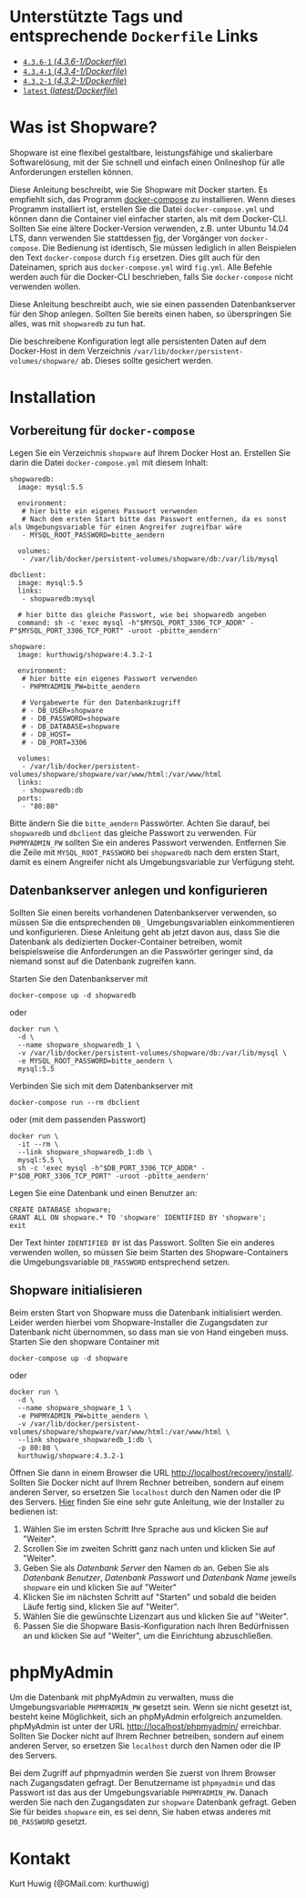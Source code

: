Unterstützte Tags und entsprechende `Dockerfile` Links
======================================================

 - [`4.3.6-1` (*4.3.6-1/Dockerfile*)](https://github.com/kurthuwig/docker-shopware/blob/4.3.6-1/Dockerfile)
 - [`4.3.4-1` (*4.3.4-1/Dockerfile*)](https://github.com/kurthuwig/docker-shopware/blob/4.3.4-1/Dockerfile)
 - [`4.3.2-1` (*4.3.2-1/Dockerfile*)](https://github.com/kurthuwig/docker-shopware/blob/4.3.2-1/Dockerfile)
 - [`latest` (*latest/Dockerfile*)](https://github.com/kurthuwig/docker-shopware/blob/master/Dockerfile)

Was ist Shopware?
=================

Shopware ist eine flexibel gestaltbare, leistungsfähige und skalierbare Softwarelösung, mit der Sie schnell und einfach einen Onlineshop für alle Anforderungen erstellen können.

Diese Anleitung beschreibt, wie Sie Shopware mit Docker starten.
Es empfiehlt sich, das Programm [docker-compose](http://docs.docker.com/compose/) zu installieren.
Wenn dieses Programm installiert ist, erstellen Sie die Datei `docker-compose.yml` und können dann die Container viel einfacher starten, als mit dem Docker-CLI.
Sollten Sie eine ältere Docker-Version verwenden, z.B. unter Ubuntu 14.04 LTS, dann verwenden Sie stattdessen [fig](http://www.fig.sh/index.html), der Vorgänger von `docker-compose`.
Die Bedienung ist identisch, Sie müssen lediglich in allen Beispielen den Text `docker-compose` durch `fig` ersetzen.
Dies gilt auch für den Dateinamen, sprich aus `docker-compose.yml` wird `fig.yml`.
Alle Befehle werden auch für die Docker-CLI beschrieben, falls Sie `docker-compose` nicht verwenden wollen.

Diese Anleitung beschreibt auch, wie sie einen passenden Datenbankserver für den Shop anlegen. Sollten Sie bereits einen haben, so überspringen Sie alles, was mit `shopwaredb` zu tun hat.

Die beschreibene Konfiguration legt alle persistenten Daten auf dem Docker-Host in dem Verzeichnis `/var/lib/docker/persistent-volumes/shopware/` ab.
Dieses sollte gesichert werden.

Installation
============

Vorbereitung für `docker-compose`
---------------------------------

Legen Sie ein Verzeichnis `shopware` auf Ihrem Docker Host an.
Erstellen Sie darin die Datei `docker-compose.yml` mit diesem Inhalt:

    shopwaredb:
      image: mysql:5.5
      
      environment:
       # hier bitte ein eigenes Passwort verwenden
       # Nach dem ersten Start bitte das Passwort entfernen, da es sonst als Umgebungsvariable für einen Angreifer zugreifbar wäre
       - MYSQL_ROOT_PASSWORD=bitte_aendern
       
      volumes:
       - /var/lib/docker/persistent-volumes/shopware/db:/var/lib/mysql

    dbclient:
      image: mysql:5.5
      links:
       - shopwaredb:mysql
      
      # hier bitte das gleiche Passwort, wie bei shopwaredb angeben
      command: sh -c 'exec mysql -h"$MYSQL_PORT_3306_TCP_ADDR" -P"$MYSQL_PORT_3306_TCP_PORT" -uroot -pbitte_aendern'

    shopware:
      image: kurthuwig/shopware:4.3.2-1
      
      environment:
       # hier bitte ein eigenes Passwort verwenden
       - PHPMYADMIN_PW=bitte_aendern
       
       # Vorgabewerte für den Datenbankzugriff
       # - DB_USER=shopware
       # - DB_PASSWORD=shopware
       # - DB_DATABASE=shopware
       # - DB_HOST=
       # - DB_PORT=3306
       
      volumes:
       - /var/lib/docker/persistent-volumes/shopware/shopware/var/www/html:/var/www/html
      links:
       - shopwaredb:db
      ports:
       - "80:80"

Bitte ändern Sie die `bitte_aendern` Passwörter.
Achten Sie darauf, bei `shopwaredb` und `dbclient` das gleiche Passwort zu verwenden.
Für `PHPMYADMIN_PW` sollten Sie ein anderes Passwort verwenden.
Entfernen Sie die Zeile mit `MYSQL_ROOT_PASSWORD` bei `shopwaredb` nach dem ersten Start, damit es einem Angreifer nicht als Umgebungsvariable zur Verfügung steht.

Datenbankserver anlegen und konfigurieren
-----------------------------------------

Sollten Sie einen bereits vorhandenen Datenbankserver verwenden, so müssen Sie die entsprechenden `DB_` Umgebungsvariablen einkommentieren und konfigurieren.
Diese Anleitung geht ab jetzt davon aus, dass Sie die Datenbank als dedizierten Docker-Container betreiben, womit beispielsweise die Anforderungen an die Passwörter geringer sind, da niemand sonst auf die Datenbank zugreifen kann.

Starten Sie den Datenbankserver mit

    docker-compose up -d shopwaredb

oder

    docker run \
      -d \
      --name shopware_shopwaredb_1 \
      -v /var/lib/docker/persistent-volumes/shopware/db:/var/lib/mysql \
      -e MYSQL_ROOT_PASSWORD=bitte_aendern \
      mysql:5.5

Verbinden Sie sich mit dem Datenbankserver mit

    docker-compose run --rm dbclient

oder (mit dem passenden Passwort)

    docker run \
      -it --rm \
      --link shopware_shopwaredb_1:db \
      mysql:5.5 \
      sh -c 'exec mysql -h"$DB_PORT_3306_TCP_ADDR" -P"$DB_PORT_3306_TCP_PORT" -uroot -pbitte_aendern'

Legen Sie eine Datenbank und einen Benutzer an:

    CREATE DATABASE shopware;
    GRANT ALL ON shopware.* TO 'shopware' IDENTIFIED BY 'shopware';
    exit

Der Text hinter `IDENTIFIED BY` ist das Passwort.
Sollten Sie ein anderes verwenden wollen, so müssen Sie beim Starten des Shopware-Containers die Umgebungsvariable `DB_PASSWORD` entsprechend setzen.

Shopware initialisieren
-----------------------

Beim ersten Start von Shopware muss die Datenbank initialisiert werden.
Leider werden hierbei vom Shopware-Installer die Zugangsdaten zur Datenbank nicht übernommen, so dass man sie von Hand eingeben muss.
Starten Sie den shopware Container mit

    docker-compose up -d shopware

oder

    docker run \
      -d \
      --name shopware_shopware_1 \
      -e PHPMYADMIN_PW=bitte_aendern \
      -v /var/lib/docker/persistent-volumes/shopware/shopware/var/www/html:/var/www/html \
      --link shopware_shopwaredb_1:db \
      -p 80:80 \
      kurthuwig/shopware:4.3.2-1

Öffnen Sie dann in einem Browser die URL [http://localhost/recovery/install/](http://localhost/recovery/install/).
Sollten Sie Docker nicht auf Ihrem Rechner betreiben, sondern auf einem anderen Server, so ersetzen Sie `localhost` durch den Namen oder die IP des Servers.
[Hier](http://wiki.shopware.com/Shopware-4-Installer_detail_874.html) finden Sie eine sehr gute Anleitung, wie der Installer zu bedienen ist:

1. Wählen Sie im ersten Schritt Ihre Sprache aus und klicken Sie auf "Weiter".
1. Scrollen Sie im zweiten Schritt ganz nach unten und klicken Sie auf "Weiter".
1. Geben Sie als *Datenbank Server* den Namen `db` an.
   Geben Sie als *Datenbank Benutzer*, *Datenbank Passwort* und *Datenbank Name* jeweils `shopware` ein und klicken Sie auf "Weiter"
1. Klicken Sie im nächsten Schritt auf "Starten" und sobald die beiden Läufe fertig sind, klicken Sie auf "Weiter".
1. Wählen Sie die gewünschte Lizenzart aus und klicken Sie auf "Weiter".
1. Passen Sie die Shopware Basis-Konfiguration nach Ihren Bedürfnissen an und klicken Sie auf "Weiter", um die Einrichtung abzuschließen.

phpMyAdmin
==========

Um die Datenbank mit phpMyAdmin zu verwalten, muss die Umgebungsvariable `PHPMYADMIN_PW` gesetzt sein.
Wenn sie nicht gesetzt ist, besteht keine Möglichkeit, sich an phpMyAdmin erfolgreich anzumelden.
phpMyAdmin ist unter der URL [http://localhost/phpmyadmin/](http://localhost/phpmyadmin/) erreichbar.
Sollten Sie Docker nicht auf Ihrem Rechner betreiben, sondern auf einem anderen Server, so ersetzen Sie `localhost` durch den Namen oder die IP des Servers.

Bei dem Zugriff auf phpmyadmin werden Sie zuerst von Ihrem Browser nach Zugangsdaten gefragt.
Der Benutzername ist `phpmyadmin` und das Passwort ist das aus der Umgebungsvariable `PHPMYADMIN_PW`.
Danach werden Sie nach den Zugangsdaten zur `shopware` Datenbank gefragt.
Geben Sie für beides `shopware` ein, es sei denn, Sie haben etwas anderes mit `DB_PASSWORD` gesetzt.

Kontakt
=======

Kurt Huwig (@GMail.com: kurthuwig)

